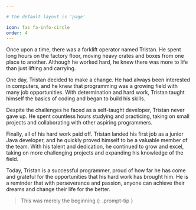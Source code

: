 ```yaml
---

# the default layout is 'page'

icon: fas fa-info-circle
order: 4
---
```

Once upon a time, there was a forklift operator named Tristan. He spent long hours on the factory floor, moving heavy
crates and boxes from one place to another. Although he worked hard, he knew there was more to life than just lifting
and carrying.

One day, Tristan decided to make a change. He had always been interested in computers, and he knew that programming was
a growing field with many job opportunities. With determination and hard work, Tristan taught himself the basics of
coding and began to build his skills.

Despite the challenges he faced as a self-taught developer, Tristan never gave up. He spent countless hours studying and
practicing, taking on small projects and collaborating with other aspiring programmers.

Finally, all of his hard work paid off. Tristan landed his first job as a junior Java developer, and he quickly proved
himself to be a valuable member of the team. With his talent and dedication, he continued to grow and excel, taking on
more challenging projects and expanding his knowledge of the field.

Today, Tristan is a successful programmer, proud of how far he has come and grateful for the opportunities that his hard
work has brought him. He is a reminder that with perseverance and passion, anyone can achieve their dreams and change
their life for the better.
> This was merely the beginning
{: .prompt-tip }
